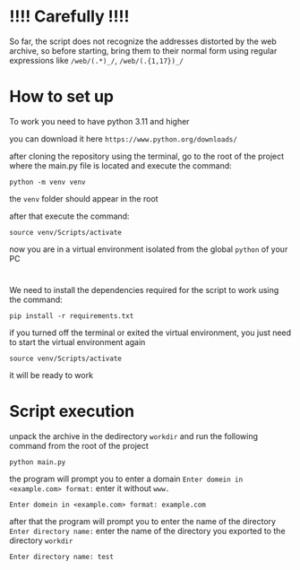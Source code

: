 
# !!!! Сarefully !!!!

So far, the script does not recognize the addresses distorted by the web archive, so before starting, bring them to their normal form using regular expressions like `/web/(.*)_/`,
`/web/(.{1,17})_/`

# How to set up
To work you need to have python 3.11 and higher

you can download it here `https://www.python.org/downloads/`

after cloning the repository using the terminal, go to the root of the project where the main.py file is located and execute the command: 
```
python -m venv venv
```
the `venv` folder should appear in the root

after that execute the command:
```
source venv/Scripts/activate
```
now you are in a virtual environment isolated from the global  `python` of your PC
#
We need to install the dependencies required for the script to work using the command:
``` 
pip install -r requirements.txt
```

if you turned off the terminal or exited the virtual environment, you just need to start the virtual environment again 
```
source venv/Scripts/activate
``` 
it will be ready to work

# Script execution

unpack the archive in the dedirectory `workdir` and run the following command from the root of the project
```
python main.py
```
the program will prompt you to enter a domain 
`Enter domein in <example.com> format:`
enter it without `www.`

``` 
Enter domein in <example.com> format: example.com
```

after that the program will prompt you to enter the name of the directory `Enter directory name:` enter the name of the directory you exported to the directory `workdir`
``` 
Enter directory name: test
```
